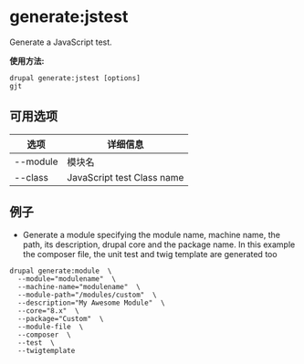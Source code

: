 # generate:jstest
Generate a JavaScript test.

**使用方法:**
```
drupal generate:jstest [options]
gjt
```

## 可用选项
选项 | 详细信息
-------|-------------
--module | 模块名
--class | JavaScript test Class name

## 例子
* Generate a module specifying the module name, machine name, the path, its description, drupal core and the package name. In this example the composer file, the unit test and twig template are generated too
```
drupal generate:module  \
  --module="modulename"  \
  --machine-name="modulename"  \
  --module-path="/modules/custom"  \
  --description="My Awesome Module"  \
  --core="8.x"  \
  --package="Custom"  \
  --module-file  \
  --composer  \
  --test  \
  --twigtemplate
```

